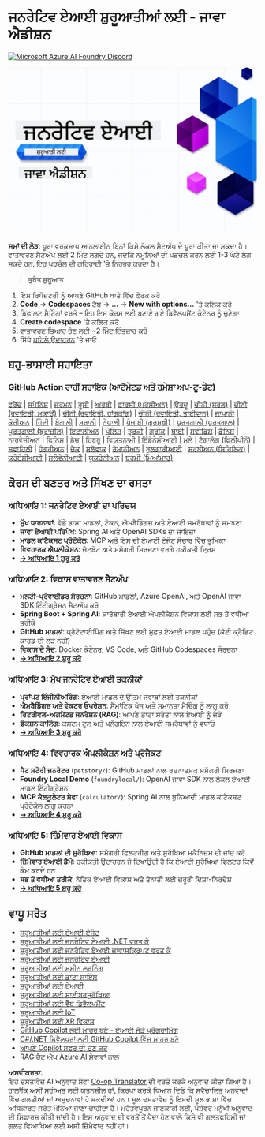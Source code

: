 <!--
CO_OP_TRANSLATOR_METADATA:
{
  "original_hash": "b4c05c53b67571aee42e9532404f2fb8",
  "translation_date": "2025-07-28T10:38:27+00:00",
  "source_file": "README.md",
  "language_code": "pa"
}
-->
# ਜਨਰੇਟਿਵ ਏਆਈ ਸ਼ੁਰੂਆਤੀਆਂ ਲਈ - ਜਾਵਾ ਐਡੀਸ਼ਨ
[![Microsoft Azure AI Foundry Discord](https://dcbadge.limes.pink/api/server/ByRwuEEgH4)](https://discord.com/invite/ByRwuEEgH4)

![ਜਨਰੇਟਿਵ ਏਆਈ ਸ਼ੁਰੂਆਤੀਆਂ ਲਈ - ਜਾਵਾ ਐਡੀਸ਼ਨ](../../translated_images/beg-genai-series.8b48be9951cc574c25f8a3accba949bfd03c2f008e2c613283a1b47316fbee68.pa.png)

**ਸਮਾਂ ਦੀ ਲੋੜ**: ਪੂਰਾ ਵਰਕਸ਼ਾਪ ਆਨਲਾਈਨ ਬਿਨਾਂ ਕਿਸੇ ਲੋਕਲ ਸੈਟਅੱਪ ਦੇ ਪੂਰਾ ਕੀਤਾ ਜਾ ਸਕਦਾ ਹੈ। ਵਾਤਾਵਰਣ ਸੈਟਅੱਪ ਲਈ 2 ਮਿੰਟ ਲਗਦੇ ਹਨ, ਜਦਕਿ ਨਮੂਨਿਆਂ ਦੀ ਪੜਚੋਲ ਕਰਨ ਲਈ 1-3 ਘੰਟੇ ਲੱਗ ਸਕਦੇ ਹਨ, ਇਹ ਪੜਚੋਲ ਦੀ ਗਹਿਰਾਈ 'ਤੇ ਨਿਰਭਰ ਕਰਦਾ ਹੈ।

> **ਤੁਰੰਤ ਸ਼ੁਰੂਆਤ**

1. ਇਸ ਰਿਪੋਜ਼ਟਰੀ ਨੂੰ ਆਪਣੇ GitHub ਖਾਤੇ ਵਿੱਚ ਫੋਰਕ ਕਰੋ
2. **Code** → **Codespaces** ਟੈਬ → **...** → **New with options...** 'ਤੇ ਕਲਿਕ ਕਰੋ
3. ਡਿਫਾਲਟ ਸੈਟਿੰਗਾਂ ਵਰਤੋ – ਇਹ ਇਸ ਕੋਰਸ ਲਈ ਬਣਾਏ ਗਏ ਡਿਵੈਲਪਮੈਂਟ ਕੰਟੇਨਰ ਨੂੰ ਚੁਣੇਗਾ
4. **Create codespace** 'ਤੇ ਕਲਿਕ ਕਰੋ
5. ਵਾਤਾਵਰਣ ਤਿਆਰ ਹੋਣ ਲਈ ~2 ਮਿੰਟ ਇੰਤਜ਼ਾਰ ਕਰੋ
6. ਸਿੱਧੇ [ਪਹਿਲੇ ਉਦਾਹਰਨ](./02-SetupDevEnvironment/README.md#step-2-create-a-github-personal-access-token) 'ਤੇ ਜਾਓ

## ਬਹੁ-ਭਾਸ਼ਾਈ ਸਹਾਇਤਾ

### GitHub Action ਰਾਹੀਂ ਸਹਾਇਕ (ਆਟੋਮੇਟਡ ਅਤੇ ਹਮੇਸ਼ਾ ਅਪ-ਟੂ-ਡੇਟ)

[ਫਰੈਂਚ](../fr/README.md) | [ਸਪੈਨਿਸ਼](../es/README.md) | [ਜਰਮਨ](../de/README.md) | [ਰੂਸੀ](../ru/README.md) | [ਅਰਬੀ](../ar/README.md) | [ਫ਼ਾਰਸੀ (ਪਰਸੀਅਨ)](../fa/README.md) | [ਉਰਦੂ](../ur/README.md) | [ਚੀਨੀ (ਸਰਲ)](../zh/README.md) | [ਚੀਨੀ (ਰਵਾਇਤੀ, ਮਕਾਉ)](../mo/README.md) | [ਚੀਨੀ (ਰਵਾਇਤੀ, ਹਾਂਗਕਾਂਗ)](../hk/README.md) | [ਚੀਨੀ (ਰਵਾਇਤੀ, ਤਾਈਵਾਨ)](../tw/README.md) | [ਜਾਪਾਨੀ](../ja/README.md) | [ਕੋਰੀਅਨ](../ko/README.md) | [ਹਿੰਦੀ](../hi/README.md) | [ਬੰਗਾਲੀ](../bn/README.md) | [ਮਰਾਠੀ](../mr/README.md) | [ਨੇਪਾਲੀ](../ne/README.md) | [ਪੰਜਾਬੀ (ਗੁਰਮੁਖੀ)](./README.md) | [ਪੁਰਤਗਾਲੀ (ਪੁਰਤਗਾਲ)](../pt/README.md) | [ਪੁਰਤਗਾਲੀ (ਬ੍ਰਾਜ਼ੀਲ)](../br/README.md) | [ਇਟਾਲੀਅਨ](../it/README.md) | [ਪੋਲਿਸ਼](../pl/README.md) | [ਤੁਰਕੀ](../tr/README.md) | [ਗ੍ਰੀਕ](../el/README.md) | [ਥਾਈ](../th/README.md) | [ਸਵੀਡਿਸ਼](../sv/README.md) | [ਡੈਨਿਸ਼](../da/README.md) | [ਨਾਰਵੇਜੀਅਨ](../no/README.md) | [ਫਿਨਿਸ਼](../fi/README.md) | [ਡੱਚ](../nl/README.md) | [ਹਿਬਰੂ](../he/README.md) | [ਵਿਯਤਨਾਮੀ](../vi/README.md) | [ਇੰਡੋਨੇਸ਼ੀਆਈ](../id/README.md) | [ਮਲੇ](../ms/README.md) | [ਟੈਗਾਲੋਗ (ਫਿਲੀਪੀਨੋ)](../tl/README.md) | [ਸਵਾਹਿਲੀ](../sw/README.md) | [ਹੰਗਰੀਅਨ](../hu/README.md) | [ਚੈਕ](../cs/README.md) | [ਸਲੋਵਾਕ](../sk/README.md) | [ਰੋਮਾਨੀਅਨ](../ro/README.md) | [ਬੁਲਗਾਰੀਆਈ](../bg/README.md) | [ਸਰਬੀਅਨ (ਸਿਰਿਲਿਕ)](../sr/README.md) | [ਕਰੋਏਸ਼ੀਆਈ](../hr/README.md) | [ਸਲੋਵੇਨੀਆਈ](../sl/README.md) | [ਯੂਕਰੇਨੀਅਨ](../uk/README.md) | [ਬਰਮੀ (ਮਿਆਂਮਾਰ)](../my/README.md)

## ਕੋਰਸ ਦੀ ਬਣਤਰ ਅਤੇ ਸਿੱਖਣ ਦਾ ਰਸਤਾ

### **ਅਧਿਆਇ 1: ਜਨਰੇਟਿਵ ਏਆਈ ਦਾ ਪਰਿਚਯ**
- **ਮੁੱਖ ਧਾਰਨਾਵਾਂ**: ਵੱਡੇ ਭਾਸ਼ਾ ਮਾਡਲਾਂ, ਟੋਕਨ, ਐਮਬੈਡਿੰਗਜ਼ ਅਤੇ ਏਆਈ ਸਮਰੱਥਾਵਾਂ ਨੂੰ ਸਮਝਣਾ
- **ਜਾਵਾ ਏਆਈ ਪਰਿਪੇਖ**: Spring AI ਅਤੇ OpenAI SDKs ਦਾ ਜਾਇਜ਼ਾ
- **ਮਾਡਲ ਕਾਂਟੈਕਸਟ ਪ੍ਰੋਟੋਕੋਲ**: MCP ਅਤੇ ਇਸ ਦੀ ਏਆਈ ਏਜੰਟ ਸੰਚਾਰ ਵਿੱਚ ਭੂਮਿਕਾ
- **ਵਿਵਹਾਰਕ ਐਪਲੀਕੇਸ਼ਨ**: ਚੈਟਬੋਟ ਅਤੇ ਸਮੱਗਰੀ ਸਿਰਜਣਾ ਵਰਗੇ ਹਕੀਕਤੀ ਦ੍ਰਿਸ਼
- **[→ ਅਧਿਆਇ 1 ਸ਼ੁਰੂ ਕਰੋ](./01-IntroToGenAI/README.md)**

### **ਅਧਿਆਇ 2: ਵਿਕਾਸ ਵਾਤਾਵਰਣ ਸੈਟਅੱਪ**
- **ਮਲਟੀ-ਪ੍ਰੋਵਾਈਡਰ ਸੰਰਚਨਾ**: GitHub ਮਾਡਲਾਂ, Azure OpenAI, ਅਤੇ OpenAI ਜਾਵਾ SDK ਇੰਟੀਗ੍ਰੇਸ਼ਨ ਸੈਟਅੱਪ ਕਰੋ
- **Spring Boot + Spring AI**: ਕਾਰੋਬਾਰੀ ਏਆਈ ਐਪਲੀਕੇਸ਼ਨ ਵਿਕਾਸ ਲਈ ਸਭ ਤੋਂ ਵਧੀਆ ਤਰੀਕੇ
- **GitHub ਮਾਡਲਾਂ**: ਪ੍ਰੋਟੋਟਾਈਪਿੰਗ ਅਤੇ ਸਿੱਖਣ ਲਈ ਮੁਫ਼ਤ ਏਆਈ ਮਾਡਲ ਪਹੁੰਚ (ਕੋਈ ਕ੍ਰੈਡਿਟ ਕਾਰਡ ਦੀ ਲੋੜ ਨਹੀਂ)
- **ਵਿਕਾਸ ਦੇ ਸੰਦ**: Docker ਕੰਟੇਨਰ, VS Code, ਅਤੇ GitHub Codespaces ਸੰਰਚਨਾ
- **[→ ਅਧਿਆਇ 2 ਸ਼ੁਰੂ ਕਰੋ](./02-SetupDevEnvironment/README.md)**

### **ਅਧਿਆਇ 3: ਮੁੱਖ ਜਨਰੇਟਿਵ ਏਆਈ ਤਕਨੀਕਾਂ**
- **ਪ੍ਰਾਂਪਟ ਇੰਜੀਨੀਅਰਿੰਗ**: ਏਆਈ ਮਾਡਲ ਦੇ ਉੱਤਮ ਜਵਾਬਾਂ ਲਈ ਤਕਨੀਕਾਂ
- **ਐਮਬੈਡਿੰਗਜ਼ ਅਤੇ ਵੇਕਟਰ ਓਪਰੇਸ਼ਨ**: ਸੈਮਾਂਟਿਕ ਖੋਜ ਅਤੇ ਸਮਾਨਤਾ ਮੈਚਿੰਗ ਨੂੰ ਲਾਗੂ ਕਰੋ
- **ਰਿਟਰੀਵਲ-ਅਗਮੈਂਟਡ ਜਨਰੇਸ਼ਨ (RAG)**: ਆਪਣੇ ਡਾਟਾ ਸਰੋਤਾਂ ਨਾਲ ਏਆਈ ਨੂੰ ਜੋੜੋ
- **ਫੰਕਸ਼ਨ ਕਾਲਿੰਗ**: ਕਸਟਮ ਟੂਲ ਅਤੇ ਪਲੱਗਇਨ ਨਾਲ ਏਆਈ ਸਮਰੱਥਾਵਾਂ ਨੂੰ ਵਧਾਓ
- **[→ ਅਧਿਆਇ 3 ਸ਼ੁਰੂ ਕਰੋ](./03-CoreGenerativeAITechniques/README.md)**

### **ਅਧਿਆਇ 4: ਵਿਵਹਾਰਕ ਐਪਲੀਕੇਸ਼ਨ ਅਤੇ ਪ੍ਰੋਜੈਕਟ**
- **ਪੈਟ ਸਟੋਰੀ ਜਨਰੇਟਰ** (`petstory/`): GitHub ਮਾਡਲਾਂ ਨਾਲ ਰਚਨਾਤਮਕ ਸਮੱਗਰੀ ਸਿਰਜਣਾ
- **Foundry Local Demo** (`foundrylocal/`): OpenAI ਜਾਵਾ SDK ਨਾਲ ਲੋਕਲ ਏਆਈ ਮਾਡਲ ਇੰਟੀਗ੍ਰੇਸ਼ਨ
- **MCP ਕੈਲਕੂਲੇਟਰ ਸੇਵਾ** (`calculator/`): Spring AI ਨਾਲ ਬੁਨਿਆਦੀ ਮਾਡਲ ਕਾਂਟੈਕਸਟ ਪ੍ਰੋਟੋਕੋਲ ਲਾਗੂ ਕਰਨਾ
- **[→ ਅਧਿਆਇ 4 ਸ਼ੁਰੂ ਕਰੋ](./04-PracticalSamples/README.md)**

### **ਅਧਿਆਇ 5: ਜ਼ਿੰਮੇਵਾਰ ਏਆਈ ਵਿਕਾਸ**
- **GitHub ਮਾਡਲਾਂ ਦੀ ਸੁਰੱਖਿਆ**: ਸਮੱਗਰੀ ਫਿਲਟਰੀਂਗ ਅਤੇ ਸੁਰੱਖਿਆ ਮਕੈਨਿਜ਼ਮ ਦੀ ਜਾਂਚ ਕਰੋ
- **ਜ਼ਿੰਮੇਵਾਰ ਏਆਈ ਡੈਮੋ**: ਹਕੀਕਤੀ ਉਦਾਹਰਨ ਜੋ ਦਿਖਾਉਂਦੀ ਹੈ ਕਿ ਏਆਈ ਸੁਰੱਖਿਆ ਫਿਲਟਰ ਕਿਵੇਂ ਕੰਮ ਕਰਦੇ ਹਨ
- **ਸਭ ਤੋਂ ਵਧੀਆ ਤਰੀਕੇ**: ਨੈਤਿਕ ਏਆਈ ਵਿਕਾਸ ਅਤੇ ਤੈਨਾਤੀ ਲਈ ਜ਼ਰੂਰੀ ਦਿਸ਼ਾ-ਨਿਰਦੇਸ਼
- **[→ ਅਧਿਆਇ 5 ਸ਼ੁਰੂ ਕਰੋ](./05-ResponsibleGenAI/README.md)**

## ਵਾਧੂ ਸਰੋਤ

- [ਸ਼ੁਰੂਆਤੀਆਂ ਲਈ ਏਆਈ ਏਜੰਟ](https://github.com/microsoft/ai-agents-for-beginners)
- [ਸ਼ੁਰੂਆਤੀਆਂ ਲਈ ਜਨਰੇਟਿਵ ਏਆਈ .NET ਵਰਤ ਕੇ](https://github.com/microsoft/Generative-AI-for-beginners-dotnet)
- [ਸ਼ੁਰੂਆਤੀਆਂ ਲਈ ਜਨਰੇਟਿਵ ਏਆਈ ਜਾਵਾਸਕ੍ਰਿਪਟ ਵਰਤ ਕੇ](https://github.com/microsoft/generative-ai-with-javascript)
- [ਸ਼ੁਰੂਆਤੀਆਂ ਲਈ ਜਨਰੇਟਿਵ ਏਆਈ](https://github.com/microsoft/generative-ai-for-beginners)
- [ਸ਼ੁਰੂਆਤੀਆਂ ਲਈ ਮਸ਼ੀਨ ਲਰਨਿੰਗ](https://aka.ms/ml-beginners)
- [ਸ਼ੁਰੂਆਤੀਆਂ ਲਈ ਡਾਟਾ ਸਾਇੰਸ](https://aka.ms/datascience-beginners)
- [ਸ਼ੁਰੂਆਤੀਆਂ ਲਈ ਏਆਈ](https://aka.ms/ai-beginners)
- [ਸ਼ੁਰੂਆਤੀਆਂ ਲਈ ਸਾਈਬਰਸੁਰੱਖਿਆ](https://github.com/microsoft/Security-101)
- [ਸ਼ੁਰੂਆਤੀਆਂ ਲਈ ਵੈੱਬ ਡਿਵੈਲਪਮੈਂਟ](https://aka.ms/webdev-beginners)
- [ਸ਼ੁਰੂਆਤੀਆਂ ਲਈ IoT](https://aka.ms/iot-beginners)
- [ਸ਼ੁਰੂਆਤੀਆਂ ਲਈ XR ਵਿਕਾਸ](https://github.com/microsoft/xr-development-for-beginners)
- [GitHub Copilot ਲਈ ਮਾਹਰ ਬਣੋ - ਏਆਈ ਜੋੜੇ ਪ੍ਰੋਗਰਾਮਿੰਗ](https://aka.ms/GitHubCopilotAI)
- [C#/.NET ਡਿਵੈਲਪਰਾਂ ਲਈ GitHub Copilot ਵਿੱਚ ਮਾਹਰ ਬਣੋ](https://github.com/microsoft/mastering-github-copilot-for-dotnet-csharp-developers)
- [ਆਪਣੇ Copilot ਸਫਰ ਦੀ ਚੋਣ ਕਰੋ](https://github.com/microsoft/CopilotAdventures)
- [RAG ਚੈਟ ਐਪ Azure AI ਸੇਵਾਵਾਂ ਨਾਲ](https://github.com/Azure-Samples/azure-search-openai-demo-java)

**ਅਸਵੀਕਰਤਾ**:  
ਇਹ ਦਸਤਾਵੇਜ਼ AI ਅਨੁਵਾਦ ਸੇਵਾ [Co-op Translator](https://github.com/Azure/co-op-translator) ਦੀ ਵਰਤੋਂ ਕਰਕੇ ਅਨੁਵਾਦ ਕੀਤਾ ਗਿਆ ਹੈ। ਹਾਲਾਂਕਿ ਅਸੀਂ ਸਹੀਅਤ ਲਈ ਯਤਨਸ਼ੀਲ ਹਾਂ, ਕਿਰਪਾ ਕਰਕੇ ਧਿਆਨ ਦਿਓ ਕਿ ਸਵੈਚਾਲਿਤ ਅਨੁਵਾਦਾਂ ਵਿੱਚ ਗਲਤੀਆਂ ਜਾਂ ਅਸੁਚਨਾਵਾਂ ਹੋ ਸਕਦੀਆਂ ਹਨ। ਮੂਲ ਦਸਤਾਵੇਜ਼ ਨੂੰ ਇਸਦੀ ਮੂਲ ਭਾਸ਼ਾ ਵਿੱਚ ਅਧਿਕਾਰਤ ਸਰੋਤ ਮੰਨਿਆ ਜਾਣਾ ਚਾਹੀਦਾ ਹੈ। ਮਹੱਤਵਪੂਰਨ ਜਾਣਕਾਰੀ ਲਈ, ਪੇਸ਼ੇਵਰ ਮਨੁੱਖੀ ਅਨੁਵਾਦ ਦੀ ਸਿਫਾਰਸ਼ ਕੀਤੀ ਜਾਂਦੀ ਹੈ। ਇਸ ਅਨੁਵਾਦ ਦੀ ਵਰਤੋਂ ਤੋਂ ਪੈਦਾ ਹੋਣ ਵਾਲੇ ਕਿਸੇ ਵੀ ਗਲਤਫਹਿਮੀ ਜਾਂ ਗਲਤ ਵਿਆਖਿਆ ਲਈ ਅਸੀਂ ਜ਼ਿੰਮੇਵਾਰ ਨਹੀਂ ਹਾਂ।